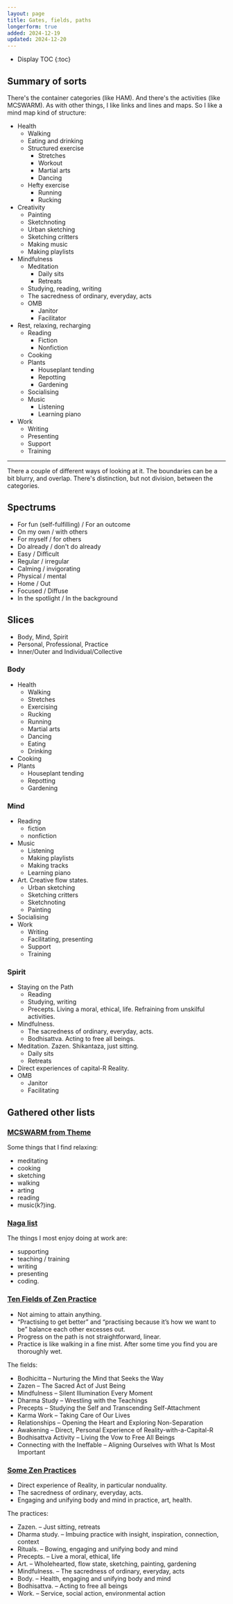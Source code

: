 ```yaml
---
layout: page
title: Gates, fields, paths
longerform: true
added: 2024-12-19
updated: 2024-12-20
---
```


* Display TOC
{:toc}

## Summary of sorts

There's the container categories (like HAM). And there's the activities (like MCSWARM). As with other things, I like links and lines and maps. So I like a mind map kind of structure:

- Health
    - Walking
    - Eating and drinking
    - Structured exercise
        - Stretches
        - Workout
        - Martial arts
        - Dancing
    - Hefty exercise
        - Running
        - Rucking
- Creativity
    - Painting
    - Sketchnoting
    - Urban sketching
    - Sketching critters
    - Making music
    - Making playlists
- Mindfulness
    - Meditation
        - Daily sits
        - Retreats
    - Studying, reading, writing
    - The sacredness of ordinary, everyday, acts
    - OMB
        - Janitor
        - Facilitator
- Rest, relaxing, recharging
    - Reading
        - Fiction
        - Nonfiction
    - Cooking
    - Plants
        - Houseplant tending
        - Repotting
        - Gardening
    - Socialising
    - Music
        - Listening
        - Learning piano
- Work
    - Writing
    - Presenting
    - Support
    - Training

---

There a couple of different ways of looking at it. The boundaries can be a bit blurry, and overlap. There's distinction, but not division, between the categories.

## Spectrums

- For fun (self-fulfilling) / For an outcome
- On my own / with others
- For myself / for others
- Do already / don't do already
- Easy / Difficult
- Regular / irregular
- Calming / invigorating
- Physical / mental
- Home / Out
- Focused / Diffuse
- In the spotlight / In the background

## Slices

- Body, Mind, Spirit
- Personal, Professional, Practice
- Inner/Outer and Individual/Collective

### Body

- Health
    - Walking
    - Stretches
    - Exercising
    - Rucking
    - Running
    - Martial arts
    - Dancing
    - Eating
    - Drinking
- Cooking
- Plants
    - Houseplant tending
    - Repotting
    - Gardening

### Mind

- Reading
    - fiction
    - nonfiction
- Music
    - Listening
    - Making playlists
    - Making tracks
    - Learning piano
- Art. Creative flow states.
    - Urban sketching
    - Sketching critters
    - Sketchnoting
    - Painting
- Socialising
- Work
    - Writing
    - Facilitating, presenting
    - Support
    - Training

### Spirit

- Staying on the Path
    - Reading
    - Studying, writing
    - Precepts. Living a moral, ethical, life. Refraining from unskilful activities.
- Mindfulness.
    - The sacredness of ordinary, everyday, acts.
    - Bodhisattva. Acting to free all beings.
- Meditation. Zazen. Shikantaza, just sitting.
    - Daily sits
    - Retreats
- Direct experiences of capital-R Reality.
- OMB
    - Janitor
    - Facilitating

## Gathered other lists

### [MCSWARM from Theme](/themes/2024/#mcswarm)

Some things that I find relaxing:

- meditating
- cooking
- sketching
- walking
- arting
- reading
- music(k?)ing.

### [Naga list](https://naga.co.za/#enjoy)

The things I most enjoy doing at work are:

- supporting
- teaching / training
- writing
- presenting
- coding.

### [Ten Fields of Zen Practice](/thinking/zen/10-fields-of-zen-practice/#ten-fields-of-zen-practice)

- Not aiming to attain anything.
- “Practising to get better” and “practising because it’s how we want to be” balance each other excesses out.
- Progress on the path is not straightforward, linear.
- Practice is like walking in a fine mist. After some time you find you are thoroughly wet.

The fields:

- Bodhicitta – Nurturing the Mind that Seeks the Way
- Zazen – The Sacred Act of Just Being
- Mindfulness – Silent Illumination Every Moment
- Dharma Study – Wrestling with the Teachings
- Precepts – Studying the Self and Transcending Self-Attachment
- Karma Work – Taking Care of Our Lives
- Relationships – Opening the Heart and Exploring Non-Separation
- Awakening – Direct, Personal Experience of Reality-with-a-Capital-R
- Bodhisattva Activity – Living the Vow to Free All Beings
- Connecting with the Ineffable – Aligning Ourselves with What Is Most Important

### [Some Zen Practices](/thinking/some-zen-practices/)


- Direct experience of Reality, in particular nonduality.
- The sacredness of ordinary, everyday, acts.
- Engaging and unifying body and mind in practice, art, health.

The practices:

- Zazen. – Just sitting, retreats
- Dharma study. – Imbuing practice with insight, inspiration, connection, context
- Rituals. – Bowing, engaging and unifying body and mind
- Precepts. – Live a moral, ethical, life
- Art. – Wholehearted, flow state, sketching, painting, gardening
- Mindfulness. – The sacredness of ordinary, everyday, acts
- Body. – Health, engaging and unifying body and mind
- Bodhisattva. – Acting to free all beings
- Work. – Service, social action, environmental action
